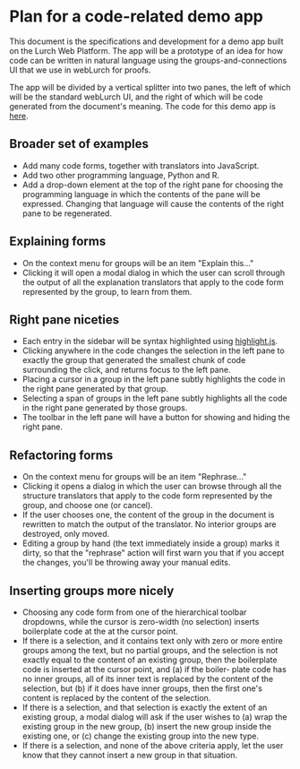 
# Plan for a code-related demo app

This document is the specifications and development for a demo app built on
the Lurch Web Platform.  The app will be a prototype of an idea for how code
can be written in natural language using the groups-and-connections UI that
we use in webLurch for proofs.

The app will be divided by a vertical splitter into two panes, the left of
which will be the standard webLurch UI, and the right of which will be code
generated from the document's meaning. The code for this demo app is
[here](../app/sidebar-example-solo.litcoffee).

## Broader set of examples

 * Add many code forms, together with translators into JavaScript.
 * Add two other programming language, Python and R.
 * Add a drop-down element at the top of the right pane for choosing the
   programming language in which the contents of the pane will be expressed.
   Changing that language will cause the contents of the right pane to be
   regenerated.

## Explaining forms

 * On the context menu for groups will be an item "Explain this..."
 * Clicking it will open a modal dialog in which the user can scroll
   through the output of all the explanation translators that apply to the
   code form represented by the group, to learn from them.

## Right pane niceties

 * Each entry in the sidebar will be syntax highlighted using
   [highlight.js](https://highlightjs.org/).
 * Clicking anywhere in the code changes the selection in the left pane to
   exactly the group that generated the smallest chunk of code surrounding
   the click, and returns focus to the left pane.
 * Placing a cursor in a group in the left pane subtly highlights the code
   in the right pane generated by that group.
 * Selecting a span of groups in the left pane subtly highlights all the
   code in the right pane generated by those groups.
 * The toolbar in the left pane will have a button for showing and hiding
   the right pane.

## Refactoring forms

 * On the context menu for groups will be an item "Rephrase..."
 * Clicking it opens a dialog in which the user can browse through all the
   structure translators that apply to the code form represented by the
   group, and choose one (or cancel).
 * If the user chooses one, the content of the group in the document
   is rewritten to match the output of the translator.  No interior
   groups are destroyed, only moved.
 * Editing a group by hand (the text immediately inside a group)
   marks it dirty, so that the "rephrase" action will first warn you
   that if you accept the changes, you'll be throwing away your
   manual edits.

## Inserting groups more nicely

 * Choosing any code form from one of the hierarchical toolbar dropdowns,
   while the cursor is zero-width (no selection) inserts boilerplate code
   at the at the cursor point.
 * If there is a selection, and it contains text only with zero or more
   entire groups among the text, but no partial groups, and the selection is
   not exactly equal to the content of an existing group, then the
   boilerplate code is inserted at the cursor point, and (a) if the boiler-
   plate code has no inner groups, all of its inner text is replaced by the
   content of the selection, but (b) if it does have inner groups, then the
   first one's content is replaced by the content of the selection.
 * If there is a selection, and that selection is exactly the extent of an
   existing group, a modal dialog will ask if the user wishes to (a) wrap
   the existing group in the new group, (b) insert the new group inside the
   existing one, or (c) change the existing group into the new type.
 * If there is a selection, and none of the above criteria apply, let the
   user know that they cannot insert a new group in that situation.
